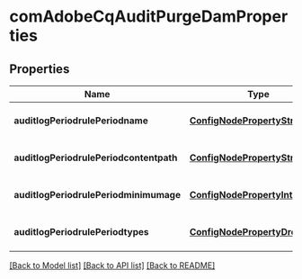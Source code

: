 # comAdobeCqAuditPurgeDamProperties

## Properties
Name | Type | Description | Notes
------------ | ------------- | ------------- | -------------
**auditlogPeriodrulePeriodname** | [**ConfigNodePropertyString**](ConfigNodePropertyString.md) |  | [optional] [default to null]
**auditlogPeriodrulePeriodcontentpath** | [**ConfigNodePropertyString**](ConfigNodePropertyString.md) |  | [optional] [default to null]
**auditlogPeriodrulePeriodminimumage** | [**ConfigNodePropertyInteger**](ConfigNodePropertyInteger.md) |  | [optional] [default to null]
**auditlogPeriodrulePeriodtypes** | [**ConfigNodePropertyDropDown**](ConfigNodePropertyDropDown.md) |  | [optional] [default to null]

[[Back to Model list]](../README.md#documentation-for-models) [[Back to API list]](../README.md#documentation-for-api-endpoints) [[Back to README]](../README.md)


